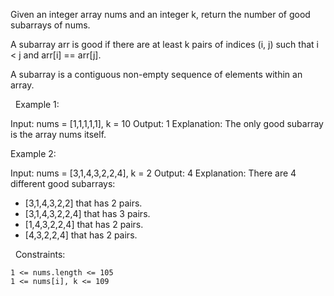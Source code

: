 Given an integer array nums and an integer k, return the number of good subarrays of nums.

A subarray arr is good if there are at least k pairs of indices (i, j) such that i < j and arr[i] == arr[j].

A subarray is a contiguous non-empty sequence of elements within an array.

 
Example 1:

Input: nums = [1,1,1,1,1], k = 10
Output: 1
Explanation: The only good subarray is the array nums itself.


Example 2:

Input: nums = [3,1,4,3,2,2,4], k = 2
Output: 4
Explanation: There are 4 different good subarrays:
- [3,1,4,3,2,2] that has 2 pairs.
- [3,1,4,3,2,2,4] that has 3 pairs.
- [1,4,3,2,2,4] that has 2 pairs.
- [4,3,2,2,4] that has 2 pairs.


 
Constraints:


	1 <= nums.length <= 105
	1 <= nums[i], k <= 109

